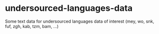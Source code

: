 # undersourced-languages-data
Some text data for undersourced languages data of interest (mey, wo, snk, fuf, zgh, kab, tzm, bam, ...)
